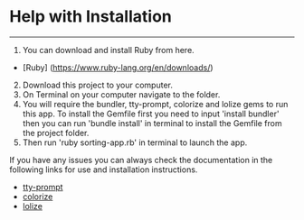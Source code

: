 # Help with Installation
---
1. You can download and install Ruby from here.
- [Ruby] (https://www.ruby-lang.org/en/downloads/)
2. Download this project to your computer.
3. On Terminal on your computer navigate to the folder.
4. You will require the bundler, tty-prompt, colorize and lolize gems to run this app.
   To install the Gemfile first you need to input 'install bundler' then you can run 'bundle install' in terminal to install the Gemfile from the project folder.
5. Then run 'ruby sorting-app.rb' in terminal to launch the app.

If you have any issues you can always check the documentation in the following links for use and installation instructions.
- [tty-prompt](https://rubygems.org/gems/tty-prompt)
- [colorize](https://rubygems.org/gems/colorize)
- [lolize](https://rubygems.org/gems/lolize)